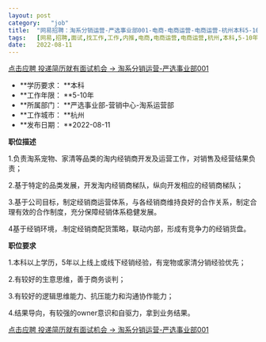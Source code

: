 ```yaml
---
layout:	post
category:	"job"
title:	"网易招聘：淘系分销运营-严选事业部001-电商-电商运营-电商运营-杭州本科5-10年"
tags:	[网易,招聘,面试,找工作,工作,内推,电商,电商运营,电商运营,杭州,本科,5-10年]
date:	2022-08-11
---
```


[点击应聘 投递简历就有面试机会 ->  淘系分销运营-严选事业部001](http://mobile.bole.netease.com/bole/boleDetail?id=37067&employeeId=346f03c3cda5f04c&key=all)



- **学历要求： **本科
- **工作年限： **5-10年
- **所属部门： **严选事业部-营销中心-淘系运营部
- **工作城市： **杭州
- **发布日期： **2022-08-11



**职位描述**

1.负责淘系宠物、家清等品类的淘内经销商开发及运营工作，对销售及经营结果负责；

2.基于特定的品类发展，开发淘内经销商梯队，纵向开发相应的经销商梯队；

3.基于公司目标，制定经销商运营体系，与各经销商维持良好的合作关系，制定合理有效的合作制度，充分保障经销体系稳健发展。

4基于经销环境，.制定经销商配货策略，联动内部，形成有竞争力的经销货盘。



**职位要求**

1.本科以上学历，5年以上线上或线下经销经验，有宠物或家清分销经验优先；

2.有较好的生意思维，善于商务谈判；

3.有较好的逻辑思维能力、抗压能力和沟通协作能力；

4.结果导向，有较强的owner意识和自驱力，拿到业务结果。



[点击应聘 投递简历就有面试机会 ->  淘系分销运营-严选事业部001](http://mobile.bole.netease.com/bole/boleDetail?id=37067&employeeId=346f03c3cda5f04c&key=all)
